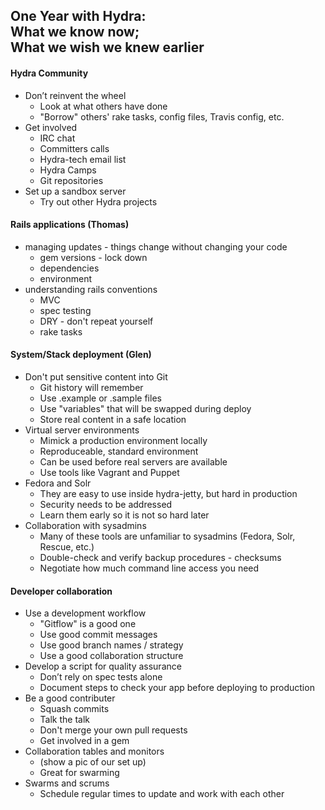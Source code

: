 ## One Year with Hydra: <br />What we know now;<br />What we wish we knew earlier

#### Hydra Community
* Don’t reinvent the wheel
    * Look at what others have done
    * "Borrow" others' rake tasks, config files, Travis config, etc.
* Get involved
   * IRC chat
   * Committers calls
   * Hydra-tech email list
   * Hydra Camps
   * Git repositories
* Set up a sandbox server
    * Try out other Hydra projects

#### Rails applications (Thomas)
* managing updates - things change without changing your code
    * gem versions - lock down
    * dependencies
    * environment
* understanding rails conventions
    * MVC
    * spec testing
    * DRY - don't repeat yourself
    * rake tasks

#### System/Stack deployment (Glen)
* Don't put sensitive content into Git
    * Git history will remember
    * Use .example or .sample files
    * Use "variables" that will be swapped during deploy
    * Store real content in a safe location
* Virtual server environments
    * Mimick a production environment locally
    * Reproduceable, standard environment
    * Can be used before real servers are available
    * Use tools like Vagrant and Puppet
* Fedora and Solr
    * They are easy to use inside hydra-jetty, but hard in production
    * Security needs to be addressed
    * Learn them early so it is not so hard later
* Collaboration with sysadmins
    * Many of these tools are unfamiliar to sysadmins (Fedora, Solr, Rescue, etc.)
    * Double-check and verify backup procedures - checksums
    * Negotiate how much command line access you need

#### Developer collaboration
* Use a development workflow
    * "Gitflow" is a good one
    * Use good commit messages
    * Use good branch names / strategy
    * Use a good collaboration structure
* Develop a script for quality assurance
    * Don’t rely on spec tests alone
    * Document steps to check your app before deploying to production
* Be a good contributer
    * Squash commits
    * Talk the talk
    * Don't merge your own pull requests
    * Get involved in a gem
* Collaboration tables and monitors
    * (show a pic of our set up)
    * Great for swarming
* Swarms and scrums
    * Schedule regular times to update and work with each other
